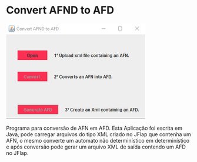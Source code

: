 # Convert AFND to AFD

![](image/imageAFND.png)


Programa para conversão de AFN em AFD.
Esta Aplicação foi escrita em Java, pode carregar arquivos do tipo XML criado no JFlap que contenha um AFN, o mesmo converte um automato não determinístico em determinístico e após conversão pode gerar um arquivo XML de saída contendo um AFD no JFlap.
